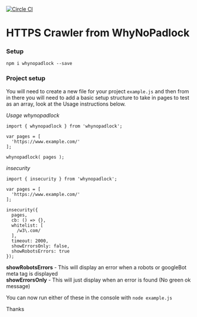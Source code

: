 [![Circle CI](https://circleci.com/gh/richardstevens/whynopadlock/tree/master.svg?style=shield)](https://circleci.com/gh/richardstevens/whynopadlock/tree/master)

# HTTPS Crawler from WhyNoPadlock

### Setup
```
npm i whynopadlock --save
```

### Project setup
You will need to create a new file for your project `example.js` and then from in there you will need to add a basic setup structure to take in pages to test as an array, look at the Usage instructions below.

*Usage*
*whynopadlock*
```
import { whynopadlock } from 'whynopadlock';

var pages = [
  'https://www.example.com/'
];

whynopadlock( pages );
```

*insecurity*
```
import { insecurity } from 'whynopadlock';

var pages = [
  'https://www.example.com/'
];

insecurity({
  pages,
  cb: () => {},
  whitelist: [
    /w3\.com/
  ],
  timeout: 2000,
  showErrorsOnly: false,
  showRobotsErrors: true
});
```
__showRobotsErrors__ - This will display an error when a robots or googleBot meta tag is displayed  
__showErrorsOnly__ - This will just display when an error is found (No green ok message)

You can now run either of these in the console with `node example.js`

Thanks
